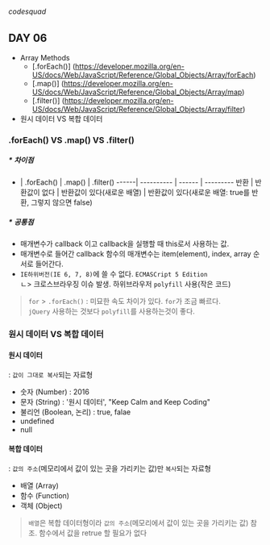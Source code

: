 ###### codesquad

## DAY 06
- Array Methods
	- [.forEach()] (https://developer.mozilla.org/en-US/docs/Web/JavaScript/Reference/Global_Objects/Array/forEach)
	- [.map()] (https://developer.mozilla.org/en-US/docs/Web/JavaScript/Reference/Global_Objects/Array/map)
	- [.filter()] (https://developer.mozilla.org/en-US/docs/Web/JavaScript/Reference/Global_Objects/Array/filter)
- 원시 데이터 VS 복합 데이터

### .forEach() VS .map() VS .filter()

##### * 차이점
  -  | .forEach() | .map() | .filter()
------| ---------- | ------ | ---------
반환 | 반환값이 없다 | 반환값이 있다(새로운 배열) |  반환값이 있다(새로운 배열: true를 반환, 그렇지 않으면 false)

##### * 공통점 <br>
- 매개변수가 callback 이고 callback을 실행할 때 this로서 사용하는 값.
- 매개변수로 들어간 callback 함수의 매개변수는 item(element), index, array 순서로 들어간다.  
- `IE하위버전(IE 6, 7, 8)`에 쓸 수 없다. `ECMASCript 5 Edition` <br>
ㄴ> 크로스브라우징 이슈 발생. 하위브라우저 `polyfill` 사용(작은 코드)

> `for` > `.forEach()` : 미묘한 속도 차이가 있다. `for`가 조금 빠르다. <br>
> `jQuery` 사용하는 것보다 `polyfill`를 사용하는것이 좋다.

### 원시 데이터 VS 복합 데이터
#### 원시 데이터
: `값이 그대로 복사`되는 자료형 <br>
- 숫자 (Number) : 2016
- 문자 (String) : '원시 데이터', "Keep Calm and Keep Coding"
- 불리언 (Boolean, 논리) : true, falae
- undefined
- null

#### 복합 데이터
: `값의 주소`(메모리에서 값이 있는 곳을 가리키는 값)만 `복사`되는 자료형  <br>
- 배열 (Array)
- 함수 (Function)
- 객체 (Object)

> `배열`은 복합 데이터형이라 `값의 주소`(메모리에서 값이 있는 곳을 가리키는 값) 참조. 함수에서 값을 retrue 할 필요가 없다
